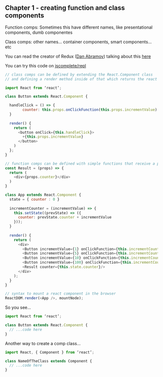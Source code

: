 ## Chapter 1 - creating function and class components

Function comps: Sometimes this have different names, like presentational components, dumb componentes

Class comps: other names... container components, smart components... etc



You can read the creator of Redux \([Dan Abramov](https://medium.com/@dan_abramov?source=post_header_lockup)\) talking about this [here](https://medium.com/@dan_abramov/smart-and-dumb-components-7ca2f9a7c7d0)

You can try this code on [jscomplete/repl](https://jscomplete.com/repl)

```javascript
// class comps can be defined by extending the React.Component class 
// and defining a render method inside of that which returns the react element.

import React from ‘react’;

class Button extends React.Component {

  handleClick = () => {
    	counter: this.props.onClickFunction(this.props.incrementValue)
  }
  
  render() {
    return (
      <button onClick={this.handleClick}>
      	+{this.props.incrementValue}
      </button>
    )	
  };
}

// function comps can be defined with simple functions that receive a props obj and returns a react elem
const Result = (props) => {
  return (
    <div>{props.counter}</div>
  )
}

class App extends React.Component {
  state = { counter : 0 }
  
  incrementCounter = (incrementValue) => {
    this.setState((prevState) => ({
      counter: prevState.counter + incrementValue
    }));
  }
  
  render() {
    return (
      <div>
        <Button incrementValue={1} onClickFunction={this.incrementCounter}/>
        <Button incrementValue={5} onClickFunction={this.incrementCounter}/>
        <Button incrementValue={10} onClickFunction={this.incrementCounter}/>
        <Button incrementValue={100} onClickFunction={this.incrementCounter}/>
        <Result counter={this.state.counter}/>
      </div>
    );
  }
}

// syntax to mount a react component in the browser
ReactDOM.render(<App />, mountNode);
```

So you see...

```javascript
import React from ‘react’;

class Button extends React.Component {
  // ...code here
}
```

Another way to create a comp class...

```javascript
import React, { Component } from ‘react’;

class NameOfTheClass extends Component {
  // ...code here
}
```







